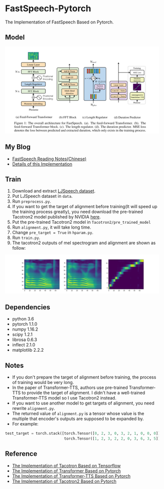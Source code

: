 # FastSpeech-Pytorch
The Implementation of FastSpeech Based on Pytorch.

## Model
<div align="center">
<img src="img/model.png">
</div>

## My Blog
- [FastSpeech Reading Notes(Chinese)](https://zhuanlan.zhihu.com/p/67325775)
- [Details of this Implementation](https://zhuanlan.zhihu.com/p/67325775)

## Train
1. Download and extract [LJSpeech dataset](https://keithito.com/LJ-Speech-Dataset/).
2. Put LJSpeech dataset in `data`.
3. Run `preprocess.py`.
4. If you want to get the target of alignment before training(It will speed up the training process greatly), you need download the pre-trained Tacotron2 model published by NVIDIA [here](https://drive.google.com/uc?export=download&confirm=XAHL&id=1c5ZTuT7J08wLUoVZ2KkUs_VdZuJ86ZqA).
5. Put the pre-trained Tacotron2 model in `Tacotron2/pre_trained_model`
6. Run `alignment.py`, it will take long time.
7. Change `pre_target = True` in `hparam.py`.
8. Run `train.py`.
9. The tacotron2 outputs of mel spectrogram and alignment are shown as follow:
<div align="center">
<img src="img/test_tacotron2.jpg">
</div>

## Dependencies
- python 3.6
- pytorch 1.1.0
- numpy 1.16.2
- scipy 1.2.1
- librosa 0.6.3
- inflect 2.1.0
- matplotlib 2.2.2

## Notes
- If you don't prepare the target of alignment before training, the process of training would be very long.
- In the paper of Transformer-TTS, authors use pre-trained Transformer-TTS to provide the target of alignment. I didn't have a well-trained Transformer-TTS model so I use Tacotron2 instead.
- If you want to use another model to get targets of alignment, you need rewrite `alignment.py`.
- The returned value of `alignment.py` is a tensor whose value is the multiple that encoder's outputs are supposed to be expanded by.
- For example: 
```python
test_target = torch.stack([torch.Tensor([0, 2, 3, 0, 3, 2, 1, 0, 0, 0]),
                           torch.Tensor([1, 2, 3, 2, 2, 0, 3, 6, 3, 5])])
```

## Reference
- [The Implementation of Tacotron Based on Tensorflow](https://github.com/keithito/tacotron)
- [The Implementation of Transformer Based on Pytorch](https://github.com/jadore801120/attention-is-all-you-need-pytorch)
- [The Implementation of Transformer-TTS Based on Pytorch](https://github.com/xcmyz/Transformer-TTS)
- [The Implementation of Tacotron2 Based on Pytorch](https://github.com/NVIDIA/tacotron2)
